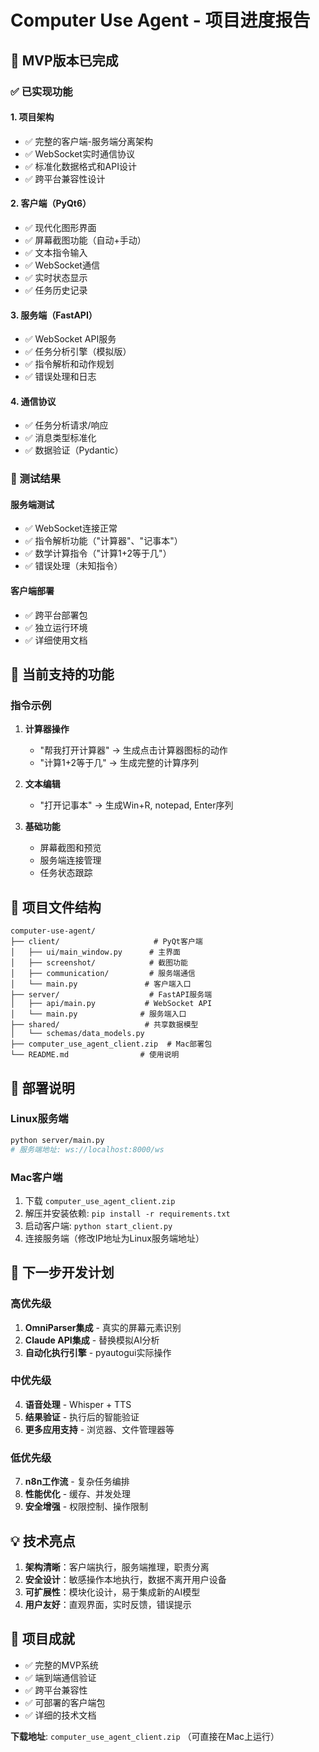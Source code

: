 # Computer Use Agent - 项目进度报告

## 🎉 MVP版本已完成

### ✅ 已实现功能

#### 1. 项目架构
- ✅ 完整的客户端-服务端分离架构
- ✅ WebSocket实时通信协议
- ✅ 标准化数据格式和API设计
- ✅ 跨平台兼容性设计

#### 2. 客户端（PyQt6）
- ✅ 现代化图形界面
- ✅ 屏幕截图功能（自动+手动）
- ✅ 文本指令输入
- ✅ WebSocket通信
- ✅ 实时状态显示
- ✅ 任务历史记录

#### 3. 服务端（FastAPI）
- ✅ WebSocket API服务
- ✅ 任务分析引擎（模拟版）
- ✅ 指令解析和动作规划
- ✅ 错误处理和日志

#### 4. 通信协议
- ✅ 任务分析请求/响应
- ✅ 消息类型标准化
- ✅ 数据验证（Pydantic）

### 🧪 测试结果

#### 服务端测试
- ✅ WebSocket连接正常
- ✅ 指令解析功能（"计算器"、"记事本"）
- ✅ 数学计算指令（"计算1+2等于几"）
- ✅ 错误处理（未知指令）

#### 客户端部署
- ✅ 跨平台部署包
- ✅ 独立运行环境
- ✅ 详细使用文档

## 🎯 当前支持的功能

### 指令示例
1. **计算器操作**
   - "帮我打开计算器" → 生成点击计算器图标的动作
   - "计算1+2等于几" → 生成完整的计算序列

2. **文本编辑**
   - "打开记事本" → 生成Win+R, notepad, Enter序列

3. **基础功能**
   - 屏幕截图和预览
   - 服务端连接管理
   - 任务状态跟踪

## 📁 项目文件结构

```
computer-use-agent/
├── client/                     # PyQt客户端
│   ├── ui/main_window.py      # 主界面
│   ├── screenshot/            # 截图功能
│   ├── communication/         # 服务端通信
│   └── main.py               # 客户端入口
├── server/                    # FastAPI服务端
│   ├── api/main.py           # WebSocket API
│   └── main.py              # 服务端入口
├── shared/                   # 共享数据模型
│   └── schemas/data_models.py
├── computer_use_agent_client.zip  # Mac部署包
└── README.md                # 使用说明
```

## 🚀 部署说明

### Linux服务端
```bash
python server/main.py
# 服务端地址: ws://localhost:8000/ws
```

### Mac客户端
1. 下载 `computer_use_agent_client.zip`
2. 解压并安装依赖: `pip install -r requirements.txt`
3. 启动客户端: `python start_client.py`
4. 连接服务端（修改IP地址为Linux服务端地址）

## 🔄 下一步开发计划

### 高优先级
1. **OmniParser集成** - 真实的屏幕元素识别
2. **Claude API集成** - 替换模拟AI分析
3. **自动化执行引擎** - pyautogui实际操作

### 中优先级
4. **语音处理** - Whisper + TTS
5. **结果验证** - 执行后的智能验证
6. **更多应用支持** - 浏览器、文件管理器等

### 低优先级
7. **n8n工作流** - 复杂任务编排
8. **性能优化** - 缓存、并发处理
9. **安全增强** - 权限控制、操作限制

## 💡 技术亮点

1. **架构清晰**：客户端执行，服务端推理，职责分离
2. **安全设计**：敏感操作本地执行，数据不离开用户设备
3. **可扩展性**：模块化设计，易于集成新的AI模型
4. **用户友好**：直观界面，实时反馈，错误提示

## 🎊 项目成就

- ✅ 完整的MVP系统
- ✅ 端到端通信验证
- ✅ 跨平台兼容性
- ✅ 可部署的客户端包
- ✅ 详细的技术文档

**下载地址**: `computer_use_agent_client.zip` （可直接在Mac上运行）